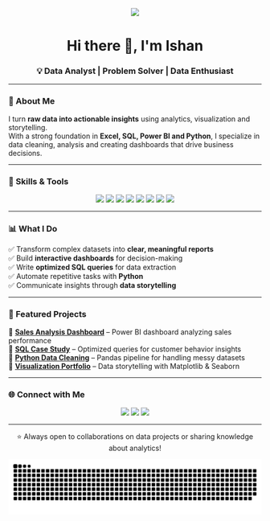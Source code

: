 <!-- Banner -->
<p align="center">
  <img src="https://user-images.githubusercontent.com/74038190/212750694-531a03b1-49a4-4a8a-8b48-fd2d5bfb8a8e.gif" width="800"/>
</p>

<h1 align="center">Hi there 👋, I'm Ishan</h1>
<h3 align="center">💡 Data Analyst | Problem Solver | Data Enthusiast</h3>

---

### 🚀 About Me  
I turn **raw data into actionable insights** using analytics, visualization and storytelling.  
With a strong foundation in **Excel, SQL, Power BI and Python**, I specialize in data cleaning, analysis and creating dashboards that drive business decisions.  

---

### 🔧 Skills & Tools  

<p align="center">
  <!-- Programming -->
  <img src="https://img.shields.io/badge/Python-3776AB?style=for-the-badge&logo=python&logoColor=white"/>
  <img src="https://img.shields.io/badge/Pandas-150458?style=for-the-badge&logo=pandas&logoColor=white"/>
  <img src="https://img.shields.io/badge/NumPy-013243?style=for-the-badge&logo=numpy&logoColor=white"/>
  <img src="https://img.shields.io/badge/Matplotlib-00599C?style=for-the-badge&logo=plotly&logoColor=white"/>
  <img src="https://img.shields.io/badge/Seaborn-4B8BBE?style=for-the-badge&logo=python&logoColor=white"/>

  <!-- Databases -->
  <img src="https://img.shields.io/badge/SQL-4479A1?style=for-the-badge&logo=postgresql&logoColor=white"/>
  
  <!-- Visualization -->
  <img src="https://img.shields.io/badge/Power_BI-F2C811?style=for-the-badge&logo=powerbi&logoColor=black"/>
  
  <!-- Excel -->
  <img src="https://img.shields.io/badge/Excel-217346?style=for-the-badge&logo=microsoft-excel&logoColor=white"/>
</p>

---

### 📊 What I Do  

✅ Transform complex datasets into **clear, meaningful reports**  
✅ Build **interactive dashboards** for decision-making  
✅ Write **optimized SQL queries** for data extraction  
✅ Automate repetitive tasks with **Python**  
✅ Communicate insights through **data storytelling**  

---

### 🚀 Featured Projects  

🔹 **[Sales Analysis Dashboard](#)** – Power BI dashboard analyzing sales performance  
🔹 **[SQL Case Study](#)** – Optimized queries for customer behavior insights  
🔹 **[Python Data Cleaning](#)** – Pandas pipeline for handling messy datasets  
🔹 **[Visualization Portfolio](#)** – Data storytelling with Matplotlib & Seaborn  

---

### 🌐 Connect with Me  

<p align="center">
  <a href="https://linkedin.com/in/yourprofile"><img src="https://img.shields.io/badge/LinkedIn-%230A66C2.svg?&style=for-the-badge&logo=linkedin&logoColor=white"/></a>
  <a href="mailto:ishansingla9468168523@gmail.com"><img src="https://img.shields.io/badge/Gmail-D14836?style=for-the-badge&logo=gmail&logoColor=white"/></a>
  <a href="https://yourportfolio.com"><img src="https://img.shields.io/badge/Portfolio-000000?style=for-the-badge&logo=vercel&logoColor=white"/></a>
</p>

---

<p align="center">
  ⭐️ Always open to collaborations on data projects or sharing knowledge about analytics!
</p>

<!-- Footer animation -->
<p align="center">
  <img src="https://raw.githubusercontent.com/Platane/snk/output/github-contribution-grid-snake.svg" />
</p>


